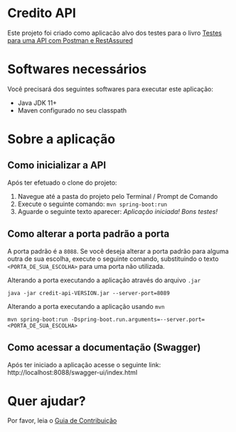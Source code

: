# Credito API
Este projeto foi criado como aplicacão alvo dos testes para o livro [Testes para uma API com Postman e RestAssured](https://leanpub.com/testes-api-postman-rest-assured-v1)

# Softwares necessários
Você precisará dos seguintes softwares para executar este aplicação:
* Java JDK 11+
* Maven configurado no seu classpath

# Sobre a aplicação

## Como inicializar a API
Após ter efetuado o clone do projeto:
1. Navegue até a pasta do projeto pelo Terminal / Prompt de Comando
2. Execute o seguinte comando: `mvn spring-boot:run`
3. Aguarde o seguinte texto aparecer: _Aplicação iniciada! Bons testes!_

## Como alterar a porta padrão a porta
A porta padrão é a `8088`.
Se você deseja alterar a porta padrão para alguma outra de sua escolha, execute o seguinte comando, substituindo
o texto `<PORTA_DE_SUA_ESCOLHA>` para uma porta não utilizada.

Alterando a porta executando a aplicação através do arquivo `.jar`
```shell
java -jar credit-api-VERSION.jar --server-port=8089
```

Alterando a porta executando a aplicação usando `mvn`
```shell
mvn spring-boot:run -Dspring-boot.run.arguments=--server.port=<PORTA_DE_SUA_ESCOLHA>
```

## Como acessar a documentação (Swagger)
Após ter iniciado a aplicação acesse o seguinte link: http://localhost:8088/swagger-ui/index.html

# Quer ajudar?
Por favor, leia o [Guia de Contribuição](CONTRIBUTING.md)

